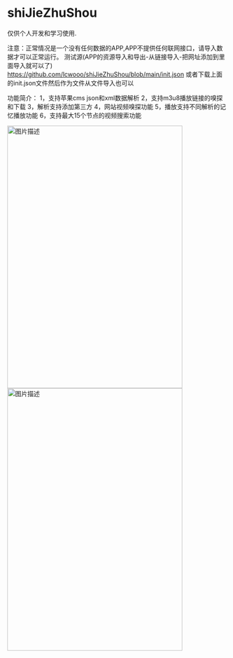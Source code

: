 # shiJieZhuShou
仅供个人开发和学习使用.

注意：正常情况是一个没有任何数据的APP,APP不提供任何联网接口，请导入数据才可以正常运行。
测试源(APP的资源导入和导出-从链接导入-把网址添加到里面导入就可以了)
https://github.com/lcwooo/shiJieZhuShou/blob/main/init.json
或者下载上面的init.json文件然后作为文件从文件导入也可以

功能简介：
1，支持苹果cms json和xml数据解析
2，支持m3u8播放链接的嗅探和下载
3，解析支持添加第三方
4，网站视频嗅探功能
5，播放支持不同解析的记忆播放功能
6，支持最大15个节点的视频搜索功能



<img src="https://github.com/lcwooo/shiJieZhuShou/assets/16715898/41b4b4af-d9b6-4f1a-89fa-8b6384810417" alt="图片描述" width="400" height="600"><img src="https://github-production-user-asset-6210df.s3.amazonaws.com/16715898/264326300-e9b7f875-52b3-44ab-aa34-b38364b8e5d8.jpg" alt="图片描述" width="400" height="600">
